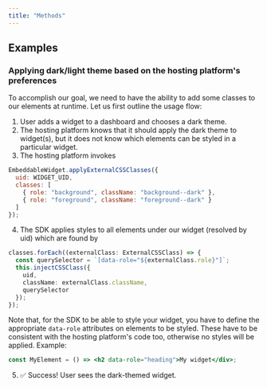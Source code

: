 ```yaml
---
title: "Methods"
---
```


## Examples

### Applying dark/light theme based on the hosting platform's preferences

To accomplish our goal, we need to have the ability to add some classes to our elements at runtime. Let us first outline the usage flow:

1. User adds a widget to a dashboard and chooses a dark theme.
2. The hosting platform knows that it should apply the dark theme to widget(s), but it does not know which elements can be styled in a particular widget.
3. The hosting platform invokes

```js
EmbeddableWidget.applyExternalCSSClasses({
  uid: WIDGET_UID,
  classes: [
    { role: "background", className: "background--dark" },
    { role: "foreground", className: "foreground--dark" }
  ]
});
```

4. The SDK applies styles to all elements under our widget (resolved by uid) which are found by

```ts
classes.forEach((externalClass: ExternalCSSClass) => {
  const querySelector = `[data-role="${externalClass.role}"]`;
  this.injectCSSClass({
    uid,
    className: externalClass.className,
    querySelector
  });
});
```

Note that, for the SDK to be able to style your widget, you have to define the appropriate `data-role` attributes on elements to be styled. These have to be consistent with the hosting platform's code too, otherwise no styles will be applied.
Example:

```jsx
const MyElement = () => <h2 data-role="heading">My widget</div>;
```

5. ✅ Success! User sees the dark-themed widget.
